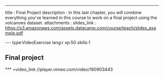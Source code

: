 ---
title       : Final Project
description : In this last chapter, you will combine everything you've learned in this course to work on a final project using the volcanoes dataset. 
attachments :
  slides_link : https://s3.amazonaws.com/assets.datacamp.com/course/teach/slides_example.pdf

--- type:VideoExercise lang:r xp:50 skills:1
## Final project

*** =video_link
//player.vimeo.com/video/160903443